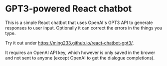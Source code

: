 # GPT3-powered React chatbot

This is a simple React chatbot that uses OpenAI's GPT3 API to generate responses to user input. Optionally it can correct the errors in the things you type.

Try it out under https://ming233.github.io/react-chatbot-gpt3/.

It requires an OpenAI API key, which however is only saved in the brower and not sent to anyone (except OpenAI to get the dialogue completions).
